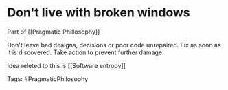 # Don't live with broken windows

  

Part of  [[Pragmatic Phillosophy]] 

Don't leave bad deaigns, decisions or poor code unrepaired. Fix as soon as it is discovered. Take action to prevent further damage.
 
 Idea releted to this is [[Software entropy]]

Tags: 
#PragmaticPhilosophy